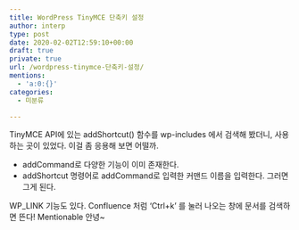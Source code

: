 ```yaml
---
title: WordPress TinyMCE 단축키 설정
author: interp
type: post
date: 2020-02-02T12:59:10+00:00
draft: true
private: true
url: /wordpress-tinymce-단축키-설정/
mentions:
  - 'a:0:{}'
categories:
  - 미분류

---
```

TinyMCE API에 있는 addShortcut() 함수를 wp-includes 에서 검색해 봤더니, 사용하는 곳이 있었다. 이걸 좀 응용해 보면 어떨까.

  * addCommand로 다양한 기능이 이미 존재한다.
  * addShortcut 명령어로 addCommand로 입력한 커맨드 이름을 입력한다. 그러면 그게 된다.

WP_LINK 기능도 있다. Confluence 처럼 &#8216;Ctrl+k&#8217; 를 눌러 나오는 창에 문서를 검색하면 뜬다! Mentionable 안녕~

&nbsp;
